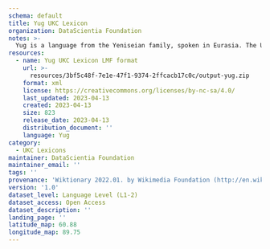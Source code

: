 ```yaml
---
schema: default
title: Yug UKC Lexicon
organization: DataScientia Foundation
notes: >-
  Yug is a language from the Yeniseian family, spoken in Eurasia. The UKC Lexicon of Yug is represented as a lexico-semantic network. It consists of words, word senses, synsets, as well as sense-level and synset-level relationships.
resources:
  - name: Yug UKC Lexicon LMF format
    url: >-
      resources/3bf5c48f-7e1e-47f1-9374-2ffcacb17c0c/output-yug.zip
    format: xml
    license: https://creativecommons.org/licenses/by-nc-sa/4.0/
    last_updated: 2023-04-13
    created: 2023-04-13
    size: 823
    release_date: 2023-04-13
    distribution_document: ''
    language: Yug
category:
  - UKC Lexicons
maintainer: DataScientia Foundation
maintainer_email: ''
tags: ''
provenance: 'Wiktionary 2022.01. by Wikimedia Foundation (http://en.wiktionary.org); Princeton WordNet 2.1 by Princeton University (https://wordnet.princeton.edu)'
version: '1.0'
dataset_level: Language Level (L1-2)
dataset_access: Open Access
dataset_description: ''
landing_page: ''
latitude_map: 60.88
longitude_map: 89.75
---
```

